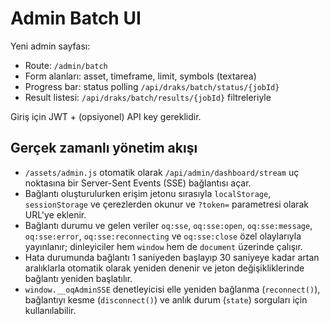 # Admin Batch UI

Yeni admin sayfası:

- Route: `/admin/batch`
- Form alanları: asset, timeframe, limit, symbols (textarea)
- Progress bar: status polling `/api/draks/batch/status/{jobId}`
- Result listesi: `/api/draks/batch/results/{jobId}` filtreleriyle

Giriş için JWT + (opsiyonel) API key gereklidir.

## Gerçek zamanlı yönetim akışı

- `/assets/admin.js` otomatik olarak `/api/admin/dashboard/stream` uç noktasına bir Server-Sent Events (SSE) bağlantısı açar.
- Bağlantı oluşturulurken erişim jetonu sırasıyla `localStorage`, `sessionStorage` ve çerezlerden okunur ve `?token=` parametresi olarak URL'ye eklenir.
- Bağlantı durumu ve gelen veriler `oq:sse`, `oq:sse:open`, `oq:sse:message`, `oq:sse:error`, `oq:sse:reconnecting` ve `oq:sse:close` özel olaylarıyla yayınlanır; dinleyiciler hem `window` hem de `document` üzerinde çalışır.
- Hata durumunda bağlantı 1 saniyeden başlayıp 30 saniyeye kadar artan aralıklarla otomatik olarak yeniden denenir ve jeton değişikliklerinde bağlantı yeniden başlatılır.
- `window.__oqAdminSSE` denetleyicisi elle yeniden bağlanma (`reconnect()`), bağlantıyı kesme (`disconnect()`) ve anlık durum (`state`) sorguları için kullanılabilir.
